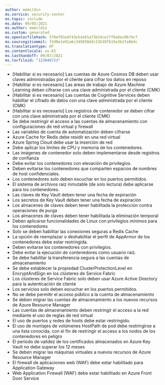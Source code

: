 ```yaml
---
author: memildin
ms.service: security-center
ms.topic: include
ms.date: 09/05/2021
ms.author: memildin
ms.custom: generated
ms.openlocfilehash: 578ef03a4f43e54a91af3b24ce77f6e0ac0674cf
ms.sourcegitcommit: f2d0e1e91a6c345858d3c21b387b15e3b1fa8b4c
ms.translationtype: HT
ms.contentlocale: es-ES
ms.lasthandoff: 09/07/2021
ms.locfileid: "123646723"
---
```

- [Habilitar si es necesario] Las cuentas de Azure Cosmos DB deben usar claves administradas por el cliente para cifrar los datos en reposo
- [Habilitar si es necesario] Las áreas de trabajo de Azure Machine Learning deben cifrarse con una clave administrada por el cliente (CMK)
- [Habilitar si es necesario] Las cuentas de Cognitive Services deben habilitar el cifrado de datos con una clave administrada por el cliente (CMK)
- [Habilitar si es necesario] Los registros de contenedor se deben cifrar con una clave administrada por el cliente (CMK)
- Se debe restringir el acceso a las cuentas de almacenamiento con configuraciones de red virtual y firewall
- Las variables de cuenta de automatización deben cifrarse
- Azure Cache for Redis debe residir en una red virtual
- Azure Spring Cloud debe usar la inserción de red
- Debe aplicar los límites de CPU y memoria de los contenedores.
- Las imágenes de contenedor solo deben implementarse desde registros de confianza
- Debe evitar los contenedores con elevación de privilegios.
- Deben evitarse los contenedores que comparten espacios de nombres de host confidenciales.
- Los contenedores solo deben escuchar en los puertos permitidos.
- El sistema de archivos raíz inmutable (de solo lectura) debe aplicarse para los contenedores.
- Las claves de Key Vault deben tener una fecha de expiración
- Los secretos de Key Vault deben tener una fecha de expiración
- Los almacenes de claves deben tener habilitada la protección contra operaciones de purga
- Los almacenes de claves deben tener habilitada la eliminación temporal
- Deben aplicarse funcionalidades de Linux con privilegios mínimos para los contenedores
- Solo se deben habilitar las conexiones seguras a Redis Cache
- La opción de reemplazar o deshabilitar el perfil de AppArmor de los contenedores debe estar restringida.
- Deben evitarse los contenedores con privilegios.
- Debe evitar la ejecución de contenedores como usuario raíz.
- Se debe habilitar la transferencia segura a las cuentas de almacenamiento
- Se debe establecer la propiedad ClusterProtectionLevel en EncryptAndSign en los clústeres de Service Fabric
- Los clústeres de Service Fabric solo deben usar Azure Active Directory para la autenticación de cliente
- Los servicios solo deben escuchar en los puertos permitidos.
- No se debe permitir el acceso público a la cuenta de almacenamiento
- Se deben migrar las cuentas de almacenamiento a los nuevos recursos de Azure Resource Manager
- Las cuentas de almacenamiento deben restringir el acceso a la red mediante el uso de reglas de red virtual
- El uso de puertos y redes de hosts debe estar restringido.
- El uso de montajes de volúmenes HostPath de pod debe restringirse a una lista conocida, con el fin de restringir el acceso a los nodos de los contenedores en peligro
- El período de validez de los certificados almacenados en Azure Key Vault no debe superar los 12 meses
- Se deben migrar las máquinas virtuales a nuevos recursos de Azure Resource Manager
- El firewall de aplicaciones web (WAF) debe estar habilitado para Application Gateway
- Web Application Firewall (WAF) debe estar habilitado en Azure Front Door Service

